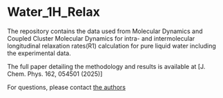 # Water_1H_Relax


The repository contains the data used from Molecular Dynamics and Coupled Cluster Molecular Dynamics for intra- and intermolecular longitudinal relaxation rates(R1) calculation for pure liquid water
including the experimental data.

The full paper detailing the methodology and results is available at [J. Chem. Phys. 162, 054501 (2025)]

For questions, please contact [the authors](mailto:dietmar.paschek@uni-rostock.de)
